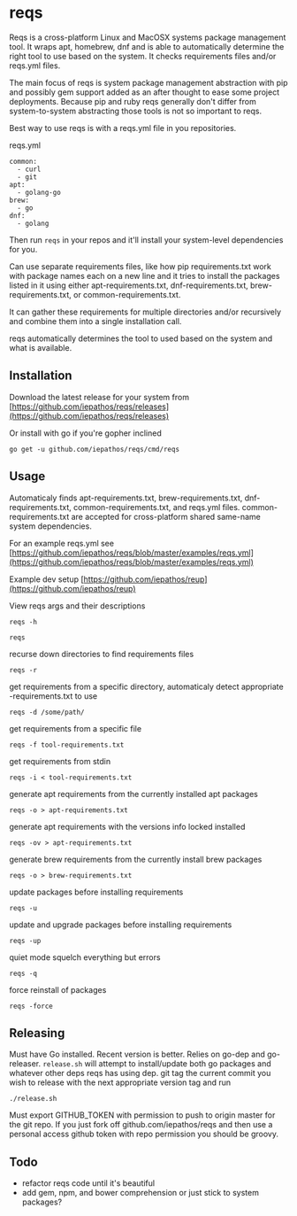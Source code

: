 # reqs

Reqs is a cross-platform Linux and MacOSX systems package management tool. It wraps apt, homebrew, dnf and is able to automatically determine the right tool to use based on the system.  It checks requirements files and/or reqs.yml files.  

The main focus of reqs is system package management abstraction with pip and possibly gem support added as an after thought to ease some project deployments.  Because pip and ruby reqs generally don't differ from system-to-system abstracting those tools is not so important to reqs.

Best way to use reqs is with a reqs.yml file in you repositories.

reqs.yml
```
common:
  - curl
  - git
apt:
  - golang-go
brew:
  - go
dnf:
  - golang
```

Then run `reqs` in your repos and it'll install your system-level dependencies for you.

Can use separate requirements files, like how pip requirements.txt work with package names each on a new line and it tries to install the packages listed in it using either apt-requirements.txt, dnf-requirements.txt, brew-requirements.txt, or common-requirements.txt.

It can gather these requirements for multiple directories and/or recursively and combine them into a single installation call.

reqs automatically determines the tool to used based on the system and what is available.


## Installation

Download the latest release for your system from [https://github.com/iepathos/reqs/releases](https://github.com/iepathos/reqs/releases)

Or install with go if you're gopher inclined
```
go get -u github.com/iepathos/reqs/cmd/reqs
```

## Usage

Automaticaly finds apt-requirements.txt, brew-requirements.txt, dnf-requirements.txt, common-requirements.txt, and reqs.yml files.  common-requirements.txt are accepted for cross-platform shared same-name system dependencies.

For an example reqs.yml see [https://github.com/iepathos/reqs/blob/master/examples/reqs.yml](https://github.com/iepathos/reqs/blob/master/examples/reqs.yml)

Example dev setup [https://github.com/iepathos/reup](https://github.com/iepathos/reup)

View reqs args and their descriptions
```
reqs -h
```

```
reqs
```

recurse down directories to find requirements files
```
reqs -r
```

get requirements from a specific directory, automaticaly detect appropriate <system-tool>-requirements.txt to use
```
reqs -d /some/path/
```

get requirements from a specific file
```
reqs -f tool-requirements.txt
```

get requirements from stdin
```
reqs -i < tool-requirements.txt
```


generate apt requirements from the currently installed apt packages
```
reqs -o > apt-requirements.txt
```


generate apt requirements with the versions info locked installed
```
reqs -ov > apt-requirements.txt
```

generate brew requirements from the currently install brew packages
```
reqs -o > brew-requirements.txt
```

update packages before installing requirements
```
reqs -u
```

update and upgrade packages before installing requirements
```
reqs -up
```

quiet mode squelch everything but errors
```
reqs -q
```

force reinstall of packages
```
reqs -force
```

## Releasing

Must have Go installed.  Recent version is better.  Relies on go-dep and go-releaser.  `release.sh` will attempt to install/update both  go packages and whatever other deps reqs has using dep.  git tag the current commit you wish to release with the next appropriate version tag and run
```
./release.sh
```

Must export GITHUB_TOKEN with permission to push to origin master for the git repo.  If you just fork off github.com/iepathos/reqs and then use a personal access github token with repo permission you should be groovy.

## Todo

+ refactor reqs code until it's beautiful
+ add gem, npm, and bower comprehension or just stick to system packages?